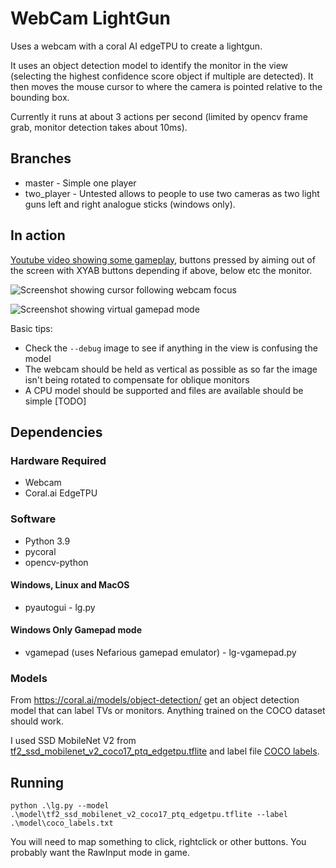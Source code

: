 # WebCam LightGun

Uses a webcam with a coral AI edgeTPU to create a lightgun.

It uses an object detection model to identify the monitor in the view (selecting the highest confidence score object if multiple are detected). It then moves the mouse cursor to where the camera is pointed relative to the bounding box.

Currently it runs at about 3 actions per second (limited by opencv frame grab, monitor detection takes about 10ms).

## Branches
* master - Simple one player
* two_player - Untested allows to people to use two cameras as two light guns left and right analogue sticks (windows only).

## In action

[Youtube video showing some gameplay](https://youtu.be/7g3i7UJV5Zg), buttons pressed by aiming out of the screen with XYAB buttons depending if above, below etc the monitor.

![Screenshot showing cursor following webcam focus](screenshot.png)

![Screenshot showing virtual gamepad mode](screenshot-vgp.png)

Basic tips:
* Check the `--debug` image to see if anything in the view is confusing the model
* The webcam should be held as vertical as possible as so far the image isn't being rotated to compensate for oblique monitors
* A CPU model should be supported and files are available should be simple [TODO]

## Dependencies

### Hardware Required
* Webcam
* Coral.ai EdgeTPU

### Software
* Python 3.9
* pycoral
* opencv-python
#### Windows, Linux and MacOS
* pyautogui - lg.py
#### Windows Only Gamepad mode
* vgamepad (uses Nefarious gamepad emulator) - lg-vgamepad.py

### Models
From https://coral.ai/models/object-detection/ get an object detection model that can label TVs or monitors. Anything trained on the COCO dataset should work.

I used SSD MobileNet V2 from [tf2_ssd_mobilenet_v2_coco17_ptq_edgetpu.tflite](https://raw.githubusercontent.com/google-coral/test_data/master/tf2_ssd_mobilenet_v2_coco17_ptq_edgetpu.tflite) and label file [COCO labels](https://raw.githubusercontent.com/google-coral/test_data/master/coco_labels.txt).

## Running

`python .\lg.py --model .\model\tf2_ssd_mobilenet_v2_coco17_ptq_edgetpu.tflite --label .\model\coco_labels.txt`

You will need to map something to click, rightclick or other buttons. You probably want the RawInput mode in game.